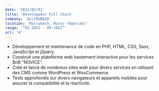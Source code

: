 ```yaml
---
date: '2022/02/01'
title: 'Développeur Full Stack'
company: 'ALLYOUNEED'
location: 'Marrakech, Maroc (Hybride)'
range: '“02-2022 - 09-2022”'
url: '#'
---
```


- Développement et maintenance de code en PHP, HTML, CSS, Sass, JavaScript et jQuery.
- Construit une plateforme web hautement interactive pour les services BnB "NOVICE".
- Créé et lancé de nombreux sites web pour divers services en utilisant des CMS comme WordPress et WooCommerce.
- Tests approfondis sur divers navigateurs et appareils mobiles pour assurer la compatibilité et la réactivité.
